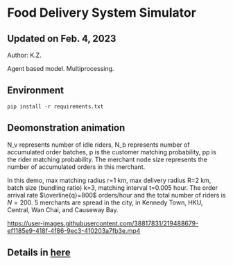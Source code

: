 # Food Delivery System Simulator
## Updated on Feb. 4, 2023
Author: K.Z.

Agent based model. Multiprocessing.

## Environment
`pip install -r requirements.txt`

## Deomonstration animation
N_v represents number of idle riders, N_b represents number of accumulated order batches, p is the customer matching probability, pp is the rider matching probability. The merchant node size represents the number of accumulated orders in this merchant.

In this demo, max matching radius r=1 km, max delivery radius R=2 km, batch size (bundling ratio) k=3, matching interval t=0.005 hour. The order arrival rate $\overline{q}=800$ orders/hour and the total number of riders is $N=200$. 5 merchants are spread in the city, in Kennedy Town, HKU, Central, Wan Chai, and Causeway Bay.


https://user-images.githubusercontent.com/38817831/219488679-ef1185e9-418f-4f86-9ec3-410203a7fb3e.mp4


## Details in [here](https://khzhang2.github.io/project/FD_simulator/)
